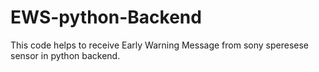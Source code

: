 # EWS-python-Backend
 This code helps to receive Early Warning Message from sony speresese sensor in python backend.
